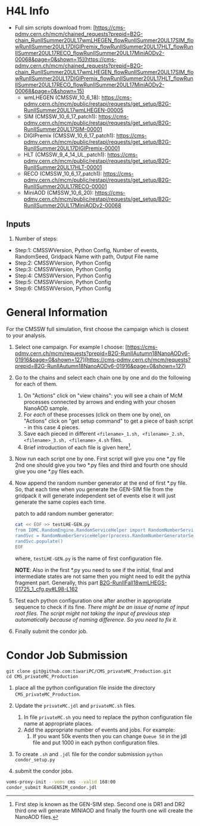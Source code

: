 # H4L Info

- Full sim scripts download from: [https://cms-pdmv.cern.ch/mcm/chained_requests?prepid=B2G-chain_RunIISummer20UL17wmLHEGEN_flowRunIISummer20UL17SIM_flowRunIISummer20UL17DIGIPremix_flowRunIISummer20UL17HLT_flowRunIISummer20UL17RECO_flowRunIISummer20UL17MiniAODv2-00068&page=0&shown=15](https://cms-pdmv.cern.ch/mcm/chained_requests?prepid=B2G-chain_RunIISummer20UL17wmLHEGEN_flowRunIISummer20UL17SIM_flowRunIISummer20UL17DIGIPremix_flowRunIISummer20UL17HLT_flowRunIISummer20UL17RECO_flowRunIISummer20UL17MiniAODv2-00068&page=0&shown=15)
   - wmLHEGEN (CMSSW_10_6_18): https://cms-pdmv.cern.ch/mcm/public/restapi/requests/get_setup/B2G-RunIISummer20UL17wmLHEGEN-00005
   - SIM (CMSSW_10_6_17_patch1): https://cms-pdmv.cern.ch/mcm/public/restapi/requests/get_setup/B2G-RunIISummer20UL17SIM-00001
   - DIGIPremix (CMSSW_10_6_17_patch1): https://cms-pdmv.cern.ch/mcm/public/restapi/requests/get_setup/B2G-RunIISummer20UL17DIGIPremix-00001
   - HLT (CMSSW_9_4_14_UL_patch1): https://cms-pdmv.cern.ch/mcm/public/restapi/requests/get_setup/B2G-RunIISummer20UL17HLT-00001
   - RECO (CMSSW_10_6_17_patch1): https://cms-pdmv.cern.ch/mcm/public/restapi/requests/get_setup/B2G-RunIISummer20UL17RECO-00001
   - MiniAOD (CMSSW_10_6_20): https://cms-pdmv.cern.ch/mcm/public/restapi/requests/get_setup/B2G-RunIISummer20UL17MiniAODv2-00068

## Inputs

1. Number of steps:
  - Step:1: CMSSWVersion, Python Config, Number of events, RandomSeed, Gridpack Name with path, Output File name
  - Step:2: CMSSWVersion, Python Config
  - Step:3: CMSSWVersion, Python Config
  - Step:4: CMSSWVersion, Python Config
  - Step:5: CMSSWVersion, Python Config
  - Step:6: CMSSWVersion, Python Config

# General Information

For the CMSSW full simulation, first choose the campaign which is closest to your analysis.

1. Select one campaign. For example I choose: [https://cms-pdmv.cern.ch/mcm/requests?prepid=B2G-RunIIAutumn18NanoAODv6-01916&page=0&shown=127](https://cms-pdmv.cern.ch/mcm/requests?prepid=B2G-RunIIAutumn18NanoAODv6-01916&page=0&shown=127)

2. Go to the chains and select each chain one by one and do the following for each of them.

   1. On "Actions" click on "view chains": you will see a chain of McM processes connected by arrows and ending with your chosen NanoAOD sample.
   1. For *each* of these processes (click on them one by one), on "Actions" click on "get setup command" to get a piece of bash script - in this case 4 pieces.
   1. Save each pieced in different `<filename>_1.sh, <filename>_2.sh, <filename>_3.sh, <filename>_4.sh` files.
   1. Brief introduction of each file is given here[^intro_files].

[^intro_files]: First step is known as the GEN-SIM step. Second one is DR1 and DR2 third one will generate MINIAOD and finally the fourth one will create the NanoAOD files.

3. Now run each script one by one. First script will give you one *.py file 2nd one should give you two *.py files and third and fourth one should give you one *.py files each.

3. Now append the random number generator at the end of first *.py file. So, that each time when you generate the GEN-SIM file from the gridpack it will generate independent set of events else it will just generate the same copies each time.
   
   patch to add random number generator:
   
   ```bash
   cat << EOF >> testLHE-GEN.py
   from IOMC.RandomEngine.RandomServiceHelper import RandomNumberServiceHelper
   randSvc = RandomNumberServiceHelper(process.RandomNumberGeneratorService)
   randSvc.populate()
   EOF
   ```
   
   where, `testLHE-GEN.py` is the name of first configuration file.
   
   **NOTE**: Also in the first *.py you need to see if the initial, final and intermediate states are not same then you might need to edit the pythia fragment part. Generally, this part [B2G-RunIIFall18wmLHEGS-01725_1_cfg.py#L98-L162](https://github.com/ram1123/CMS_FulllSimulation/blob/3fb13d4dffe1b3160b1616a4b2ac569f42b84207/B2G-RunIIFall18wmLHEGS-01725_1_cfg.py#L98-L162)

4. Test each python configuration one after another in appropriate sequence to check if its fine. *There might be an issue of name of input root files. The script might not taking the input of previous step automatically because of naming difference. So you need to fix it.*

5. Finally submit the condor job.


# Condor Job Submission

```
git clone git@github.com:tiwariPC/CMS_privateMC_Production.git
cd CMS_privateMC_Production
```

1. place all the python configuration file inside the directory `CMS_privateMC_Production`.
2. Update the `privateMC.jdl` and `privateMC.sh` files.
    1. In file `privateMC.sh` you need to replace the python configuration file name at appropriate places.
    1. Add the appropriate number of events and jobs. For example:
        1. If you want 50k events then you can change `Queue 50` in the jdl file and put 1000 in each python configuration files.
3. To create ```.sh``` and ```.jdl``` file for the condor submission
```python condor_setup.py ```

4. submit the condor jobs.

```bash
voms-proxy-init --voms cms --valid 168:00
condor_submit RunGENSIM_condor.jdl
```
